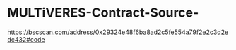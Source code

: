 # MULTiVERES-Contract-Source-

https://bscscan.com/address/0x29324e48f6ba8ad2c5fe554a79f2e2c3d2edc432#code
